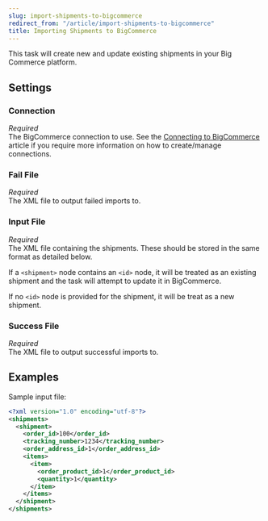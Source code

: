 ```yaml
---
slug: import-shipments-to-bigcommerce
redirect_from: "/article/import-shipments-to-bigcommerce"
title: Importing Shipments to BigCommerce
---
```

This task will create new and update existing shipments in your Big Commerce platform.

## Settings
### Connection
_Required_  
The BigCommerce connection to use. See the [Connecting to BigCommerce](connecting-to-bigcommerce) article if you require more information on how to create/manage connections.

### Fail File
_Required_  
The XML file to output failed imports to.

### Input File
_Required_  
The XML file containing the shipments. These should be stored in the same format as detailed below.

If a `<shipment>` node contains an `<id>` node, it will be treated as an existing shipment and the task will attempt to update it in BigCommerce.

If no `<id>` node is provided for the shipment, it will be treat as a new shipment.

### Success File
_Required_  
The XML file to output successful imports to.

## Examples
Sample input file:

```xml
<?xml version="1.0" encoding="utf-8"?>
<shipments>
  <shipment>
	<order_id>100</order_id>
	<tracking_number>1234</tracking_number>
	<order_address_id>1</order_address_id>
	<items>
	  <item>
		<order_product_id>1</order_product_id>
		<quantity>1</quantity>
	  </item>
	</items>
  </shipment>
</shipments>
```
